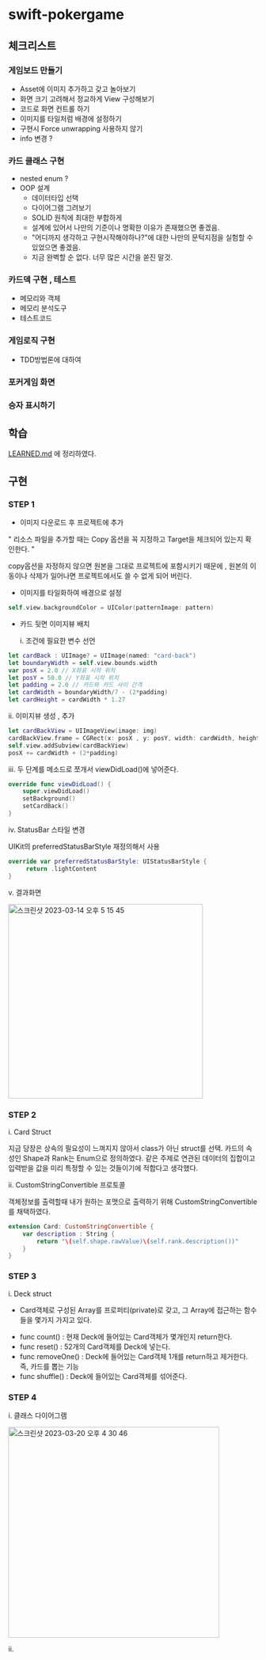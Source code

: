 
# swift-pokergame
## 체크리스트
### 게임보드 만들기 

- Asset에 이미지 추가하고 갖고 놀아보기    
- 화면 크기 고려해서 정교하게 View 구성해보기 
- 코드로 화면 컨트롤 하기
- 이미지를 타일처럼 배경에 설정하기
- 구현시 Force unwrapping 사용하지 않기 
- info 변경 ? 
    
### 카드 클래스 구현
   
- nested enum ? 
- OOP 설계
   - 데이터타입 선택 
   - 다이어그램 그려보기 
   - SOLID 원칙에 최대한 부합하게 
   - 설계에 있어서 나만의 기준이나 명확한 이유가 존재했으면 좋겠음.
   - "어디까지 생각하고 구현시작해야하나?"에 대한 나만의 문턱지점을 실험할 수 있었으면 좋겠음.
   - 지금 완벽할 순 없다. 너무 많은 시간을 쏟진 말것. 
        
### 카드덱 구현 , 테스트 
   
- 메모리와 객체 
- 메모리 분석도구 
- 테스트코드
        
### 게임로직 구현 

- TDD방법론에 대하여 
        
### 포커게임 화면 
### 승자 표시하기 

## 학습

[LEARNED.md](https://github.com/HG-SONG/swift-pokergame/blob/main/LEARNED.md) 에 정리하였다. 
 
## 구현
 
### STEP 1

* 이미지 다운로드 후 프로젝트에 추가 
   
" 리소스 파일을 추가할 때는 Copy 옵션을 꼭 지정하고 Target을 체크되어 있는지 확인한다. "
    
copy옵션을 자정하지 않으면 원본을 그대로 프로젝트에 포함시키기 때문에 , 원본의 이동이나 삭제가 일어나면 프로젝트에서도 쓸 수 없게 되어 버린다. 

* 이미지를 타일화하여 배경으로 설정 
```swift
self.view.backgroundColor = UIColor(patternImage: pattern)
```

* 카드 뒷면 이미지뷰 배치 
  
  i. 조건에 필요한 변수 선언 
```swift
let cardBack : UIImage? = UIImage(named: "card-back")
let boundaryWidth = self.view.bounds.width
var posX = 2.0 // X좌표 시작 위치 
let posY = 50.0 // Y좌표 시작 위치 
let padding = 2.0 // 카드와 카드 사이 간격
let cardWidth = boundaryWidth/7 - (2*padding)
let cardHeight = cardWidth * 1.27
```
   ii. 이미지뷰 생성 , 추가 
```swift
let cardBackView = UIImageView(image: img)
cardBackView.frame = CGRect(x: posX , y: posY, width: cardWidth, height: cardHeight)
self.view.addSubview(cardBackView)
posX += cardWidth + (2*padding)
```
   iii. 두 단계를 메소드로 쪼개서 viewDidLoad()에 넣어준다. 

```swift
override func viewDidLoad() {
    super.viewDidLoad()
    setBackground()
    setCardBack()
}
```
   iv. StatusBar 스타일 변경 
   
   UIKit의 preferredStatusBarStyle 재정의해서 사용 
```swift
override var preferredStatusBarStyle: UIStatusBarStyle {
     return .lightContent
}
```
  v. 결과화면 
  
  <img width="393" alt="스크린샷 2023-03-14 오후 5 15 45" src="https://user-images.githubusercontent.com/88966578/224947786-47e5dd0b-4366-4d75-8f62-e761285f1b62.png">

### STEP 2 

i. Card Struct 
 
 지금 당장은 상속의 필요성이 느껴지지 않아서 class가 아닌 struct를 선택. 
 카드의 속성인 Shape과 Rank는 Enum으로 정의하였다. 같은 주제로 연관된 데이터의 집합이고 입력받을 값을 미리 특정할 수 있는 것들이기에 적합다고 생각했다.
 
ii. CustomStringConvertible 프로토콜
 
 객체정보를 출력할때 내가 원하는 포맷으로 출력하기 위해 CustomStringConvertible를 채택하였다.
 
```swift
extension Card: CustomStringConvertible {
    var description : String {
        return "\(self.shape.rawValue)\(self.rank.description())"
    }
}
```

### STEP 3

i. Deck struct
    
   * Card객체로 구성된 Array를 프로퍼티(private)로 갖고, 그 Array에 접근하는 함수들을 몇가지 가지고 있다. 
    
 - func count() : 현재 Deck에 들어있는 Card객체가 몇개인지 return한다. 
 - func reset() : 52개의 Card객체를 Deck에 넣는다.
 - func removeOne() : Deck에 들어있는 Card객체 1개를 return하고 제거한다. 즉, 카드를 뽑는 기능 
 - func shuffle() : Deck에 들어있는 Card객체를 섞어준다.  
 
### STEP 4

i. 클래스 다이어그램

<img width="426" alt="스크린샷 2023-03-20 오후 4 30 46" src="https://user-images.githubusercontent.com/88966578/226320301-b2fb8967-d9df-4547-bf8b-94a603226ef8.png">

ii. 




